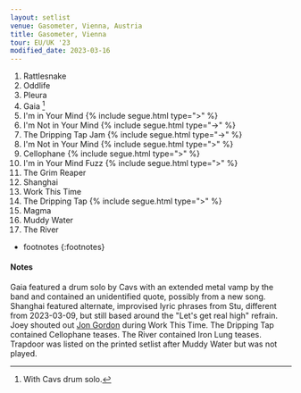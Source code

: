 ```yaml
---
layout: setlist
venue: Gasometer, Vienna, Austria
title: Gasometer, Vienna
tour: EU/UK '23
modified_date: 2023-03-16
---
```


1. Rattlesnake
2. Oddlife
3. Pleura
4. Gaia
   [^1]
5. I'm in Your Mind
   {% include segue.html type=">" %}
6. I'm Not in Your Mind
   {% include segue.html type="->" %}
7. The Dripping Tap Jam 
   {% include segue.html type="->" %}   
8. I'm Not in Your Mind
   {% include segue.html type=">" %}
9. Cellophane
   {% include segue.html type=">" %}
10. I'm in Your Mind Fuzz
   {% include segue.html type=">" %}
11. The Grim Reaper
12. Shanghai
13. Work This Time
14. The Dripping Tap
    {% include segue.html type=">" %}
15. Magma
16. Muddy Water
17. The River

<!--snippet-->
* footnotes
{:footnotes}
[^1]: With Cavs drum solo.

#### Notes
Gaia featured a drum solo by Cavs with an extended metal vamp by the band and contained an unidentified quote, possibly from a new song. Shanghai featured alternate, improvised lyric phrases from Stu, different from 2023-03-09, but still based around the "Let's get real high" refrain. Joey shouted out [Jon Gordon](https://en.wikipedia.org/wiki/Jon_Gordon_(musician)) during Work This Time. The Dripping Tap contained Cellophane teases. The River contained Iron Lung teases.  Trapdoor was listed on the printed setlist after Muddy Water but was not played.
